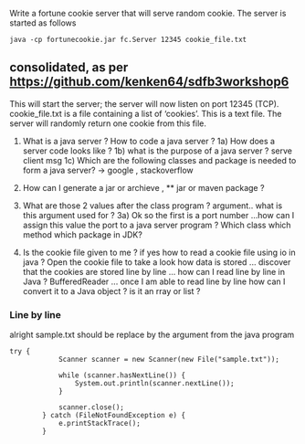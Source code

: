 Write a fortune cookie server that will serve random cookie. The server is started as follows  
```
java -cp fortunecookie.jar fc.Server 12345 cookie_file.txt 
```
## consolidated, as per https://github.com/kenken64/sdfb3workshop6

This will start the server; the server will now listen on port 12345 (TCP). 
cookie_file.txt is a file containing a list of ‘cookies’. This is a text file. The server 
will randomly return one cookie from this file. 

1) What is a java server ? How to code a java server ?
 1a) How does a server code looks like ? 
 1b) what is the purpose of a java server ? serve client msg
 1c) Which are the following classes and package is needed to form a java server? -> google , stackoverflow

2. How can I generate a jar or archieve , ** jar or maven package ?

3. What are those 2 values after the class program ? argument.. what is this argument used for ?
 3a) Ok so the first is a port number ...how can I assign this value the port to a java server program ? Which class which method which package in JDK?

4. Is the cookie file given to me ? if yes how to read a cookie file using io in java ? Open the cookie file to take a look how data is stored ... discover that the cookies are stored line by line ... how can I read line by line in Java ? BufferedReader ... once I am able to read line by line how can I convert it to a Java object ? is it an rray or list ?

### Line by line
alright sample.txt should be replace by the argument from the java program
```
try {
			Scanner scanner = new Scanner(new File("sample.txt"));

			while (scanner.hasNextLine()) {
				System.out.println(scanner.nextLine());
			}

			scanner.close();
		} catch (FileNotFoundException e) {
			e.printStackTrace();
		}
```